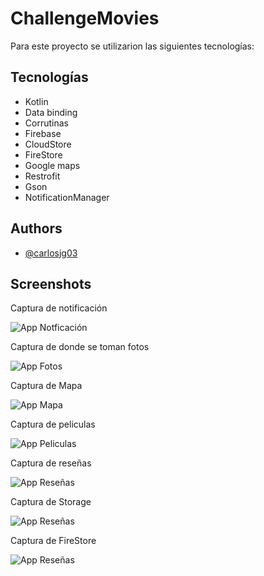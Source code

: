 # ChallengeMovies


Para este proyecto se utilizarion las siguientes tecnologías:



## Tecnologías

- Kotlin
- Data binding
- Corrutinas
- Firebase
- CloudStore
- FireStore
- Google maps
- Restrofit
- Gson
- NotificationManager


## Authors

- [@carlosjg03](https://www.github.com/carlosjg03)

## Screenshots
Captura de notificación

![App Notficación](https://drive.google.com/uc?export=view&id=1mmlE6G1cfqcSStbyWiq_NxZAk7E9yRst)

Captura de donde se toman fotos 

![App Fotos](https://drive.google.com/uc?export=view&id=1pn1NXWJPZOVtfiSiXfMszIBiDNzoVU7B)

Captura de Mapa

![App Mapa](https://drive.google.com/uc?export=view&id=1EgXmaOgQGvn4I7-cOeqgAhFKjlLUYC3p)

Captura de peliculas

![App Peliculas](https://drive.google.com/uc?export=view&id=1mRlJxlbksJe15ZvJfwo4BI4YualI7QrH)

Captura de reseñas

![App Reseñas](https://drive.google.com/uc?export=view&id=1Y-r0Sob2ZpKVijXqJWdk5F-D2Bh8qb1T)

Captura de Storage

![App Reseñas](https://drive.google.com/uc?export=view&id=1-PNRExlblMwmiFLs1NHEvBj5vtSfB_WA)

Captura de FireStore

![App Reseñas](https://drive.google.com/uc?export=view&id=1lHP3_HaMzDzGaQ5eNLLO14nM5sO7awUL)

